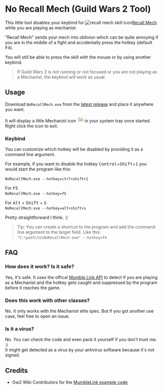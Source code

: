 # No Recall Mech (Guild Wars 2 Tool)

This little tool disables your keybind for <img src="https://github.com/mriot/mriot/assets/24588573/48ea15fe-030f-4d2b-951b-c0029d58aa5c" height="16" alt="recall mech skill icon">[Recall Mech](https://wiki.guildwars2.com/wiki/Recall_Mech)  while you are playing as mechanist.

"Recall Mech" sends your mech into oblivion which can be quite annoying if you are in the middle of a fight and accidentally press the hotkey (default <kbd>F4</kbd>).

You will still be able to press the skill with the mouse or by using another keybind.

> If Guild Wars 2 is not running or not focused or you are not playing as a Mechanist, the keybind will work as usual.

## Usage

Download `NoRecallMech.exe` from the [latest release](/) and place it anywhere you want.

It will display a little Mechanist icon <img src="./mech.png" height="20" alt="mech"> in your system tray once started.  
Right click the icon to exit.

### Keybind

You can customize which hotkey will be disabled by providing it as a command line argument.

For example, if you want to disable the hotkey <kbd>Control</kbd>+<kbd>Shift</kbd>+<kbd>1</kbd> you would start the program like this:

`NoRecallMech.exe --hotkey=ctrl+shift+1`

For <kbd>F5</kbd>  
`NoRecallMech.exe --hotkey=f5`

For <kbd>Alt</kbd> + <kbd>Shift</kbd> + <kbd>S</kbd>  
`NoRecallMech.exe --hotkey=alt+shift+s`

Pretty straightforward I think. :)

> Tip: You can create a shortcut to the program and add the command line argument to the target field.
> Like this: `"C:\path\to\NoRecallMech.exe" --hotkey=f4`

## FAQ

### How does it work? Is it safe?

Yes, it's safe. It uses the offical [Mumble Link API](https://wiki.guildwars2.com/wiki/API:MumbleLink) to detect if you are playing as a Mechanist and the hotkey gets caught and suppressed by the program before it reaches the game.

### Does this work with other classes?

No. It only works with the Mechanist elite spec. But if you got another use case, feel free to open an issue.

### Is it a virus?

No. You can check the code and even pack it yourself if you don't trust me. :)  
It might get detected as a virus by your antivirus software because it's not signed.

## Credits

- Gw2 Wiki Contributors for the [MumbleLink example code](https://wiki.guildwars2.com/wiki/API:MumbleLink/Example_implementation_(Python))
